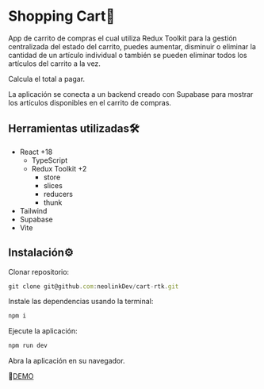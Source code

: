 # Shopping Cart🛒
App de carrito de compras el cual utiliza Redux Toolkit para la gestión centralizada del estado del carrito, puedes aumentar, disminuir o eliminar la cantidad de un artículo individual o también se pueden eliminar todos los artículos del carrito a la vez.

Calcula el total a pagar.

La aplicación se conecta a un backend creado con Supabase para mostrar los artículos disponibles en el carrito de compras.

## Herramientas utilizadas🛠️
* React +18
  - TypeScript
  - Redux Toolkit +2
    - store
    - slices
    - reducers
    - thunk
* Tailwind
* Supabase 
* Vite

## Instalación⚙️
Clonar repositorio:
```js
git clone git@github.com:neolinkDev/cart-rtk.git
```
Instale las dependencias usando la terminal:
```js
npm i
```

Ejecute la aplicación:
```js
npm run dev
```

Abra la aplicación en su navegador.

📡[DEMO]()